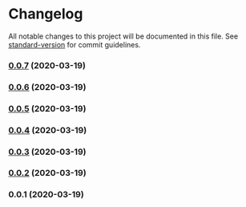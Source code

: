 # Changelog

All notable changes to this project will be documented in this file. See [standard-version](https://github.com/conventional-changelog/standard-version) for commit guidelines.

### [0.0.7](https://github.com/JanMalch/octodig/compare/v0.0.6...v0.0.7) (2020-03-19)

### [0.0.6](https://github.com/JanMalch/octodig/compare/v0.0.4...v0.0.6) (2020-03-19)

### [0.0.5](https://github.com/JanMalch/octodig/compare/v0.0.4...v0.0.5) (2020-03-19)

### [0.0.4](https://github.com/JanMalch/octodig/compare/v0.0.3...v0.0.4) (2020-03-19)

### [0.0.3](https://github.com/JanMalch/octodig/compare/v0.0.2...v0.0.3) (2020-03-19)

### [0.0.2](https://github.com/JanMalch/octodig/compare/v0.0.1...v0.0.2) (2020-03-19)

### 0.0.1 (2020-03-19)

